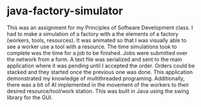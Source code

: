 # java-factory-simulator

This was an assignment for my Principles of Software Development class. I had to make a simulation of a factory with a the elements of a factory (workers, tools, resources). It was animated so that I was visually able to see a worker use a tool with a resource. The time simulations took to complete was the time for a job to be finished. Jobs were submitted over the network from a form. A text file was serialized and sent to the main application where it was pending until I accepted the order. Orders could be stacked and they started once the previous one was done. This application demonstrated my knowledge of multithreaded programing. Additionally, there was a bit of AI implemented in the movement of the workers to their desired resource/tool/work station. This was built in Java using the swing library for the GUI.
